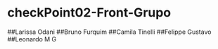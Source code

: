 # checkPoint02-Front-Grupo

##Larissa Odani
##Bruno Furquim
##Camila Tinelli
##Felippe Gustavo
##Leonardo M G
